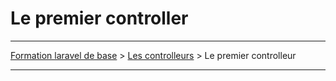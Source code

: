 # Le premier controller

---

[Formation laravel de base](../../README.md) > [Les controlleurs](../README.md) > Le premier controlleur

---